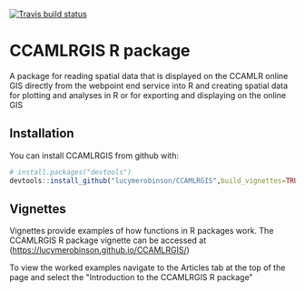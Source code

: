 
[![Travis build status](https://travis-ci.org/lucymerobinson/CCAMLRGIS.svg?branch=master)](https://travis-ci.org/lucymerobinson/CCAMLRGIS)

<!-- README.md is generated from README.Rmd. Please edit that file -->
CCAMLRGIS R package
===================

A package for reading spatial data that is displayed on the CCAMLR online GIS directly from the webpoint end service into R and creating spatial data for plotting and analyses in R or for exporting and displaying on the online GIS

Installation
------------

You can install CCAMLRGIS from github with:

``` r
# install.packages("devtools")
devtools::install_github("lucymerobinson/CCAMLRGIS",build_vignettes=TRUE)
```

Vignettes
---------

Vignettes provide examples of how functions in R packages work. The CCAMLRGIS R package vignette can be accessed at (<https://lucymerobinson.github.io/CCAMLRGIS/>)

To view the worked examples navigate to the Articles tab at the top of the page and select the "Introduction to the CCAMLRGIS R package"
